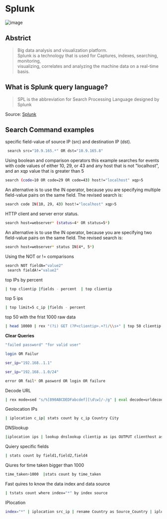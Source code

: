 Splunk                                                                                                                                
=====
![image](https://user-images.githubusercontent.com/49055941/133937392-2d5f981a-301a-43f7-a9b0-76141961d314.png)

Abstrict 
-----
> Big data analysis and visualization platform.  
> Splunk is a technology that is used for Captures, indexes, searching, monitoring,   
> visualizing, correlates and analyzing the machine data on a real-time basis. 

What is Splunk query language? 
-------
> SPL is the abbreviation for Search Processing Language 
   designed by Splunk


Source: <a href='https://www.splunk.com'  target='_blank'>Splunk</a> 


Search Command examples 
-------

specific field-value of source IP (src) and destination IP (dst). 
```bash
 search src="10.9.165.*" OR dst="10.9.165.8"
```
 Using boolean and comparison operators this example searches for events with code values of either 10, 29, or 43 and any host that is not "localhost", and an xqp value that is greater than 5
```bash
search (code=10 OR code=29 OR code=43) host!="localhost" xqp>5
```
 An alternative is to use the IN operator, because you are specifying multiple field-value pairs on the same field. The revised search is: 
 ```bash
 search code IN(10, 29, 43) host!="localhost" xqp>5
 ```
 HTTP client and server error status. 
 ```bash
 search host=webserver* (status=4* OR status=5*)
 ```
 An alternative is to use the IN operator, because you are specifying two field-value pairs on the same field. The revised search is: 
 ```bash
 search host=webserver* status IN(4*, 5*)
 ```
 Using the NOT or != comparisons
```bash
search NOT fieldA="value2"
 search fieldA!="value2"
```
top IPs by percent 
```bash
| top clientip |fields - percent  | top clientip
```
top 5 ips
```bash
| top limit=5 c_ip |fields - percent
```
top 50 with the frist 1000 raw data 
```bash
| head 10000 | rex "(?i) GET (?P<clientip>.+?)/\\s+" | top 50 clientip | fields - percent
```
**Clear Queries**

```bash
"failed password" "for valid user"
```
```bash
login OR Failur
```
```bash
ser_ip="192.168..1.1"
```
```bash
ser_ip="192.168..1.0/24"
```
```bash
error OR fail* OR pasword OR login OR failure
```
Decode URL
```bash
| rex mode=sed "s/%[890ABCDEDFabcdef][\d\w]/-/g" | eval decode=urldecode(_raw) | table _raw decode
```
Geolocation IPs
```bash
| iplocation c_ip| stats count by c_ip Country City
```
DNSlookup
```bash
|iplocation ips | lookup dnslookup clientip as ips OUTPUT clienthost as Resolved_hostname | stats count by ips  Resolved_hostname Country
```
Quiery specific fields
```bash 
| stats count by field1,field2,field4
```
Qiures for time taken bigger than 1000
```bash
time_taken>1000  |stats count by time_taken 
```
Fast quires to know the data  index and data source 
```bash
| tstats count where index="*" by index source
 ```
 IPlocation
 ```bash
 index="*" | iplocation src_ip | rename Country as Source_Country | iplocation dest_ip | rename Country as Destination_Country | table src_ip Source_Country  dest_ip Destination_Country 
 ```

 

